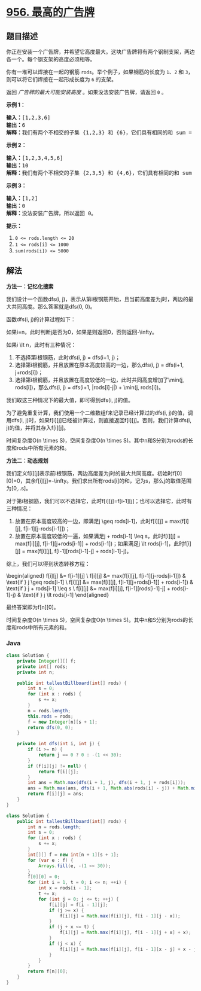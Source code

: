 # [956. 最高的广告牌](https://leetcode.cn/problems/tallest-billboard)

## 题目描述

<p>你正在安装一个广告牌，并希望它高度最大。这块广告牌将有两个钢制支架，两边各一个。每个钢支架的高度必须相等。</p>

<p>你有一堆可以焊接在一起的钢筋 <code>rods</code>。举个例子，如果钢筋的长度为 <code>1</code>、<code>2</code> 和 <code>3</code>，则可以将它们焊接在一起形成长度为 <code>6</code>&nbsp;的支架。</p>

<p>返回 <em>广告牌的最大可能安装高度</em> 。如果没法安装广告牌，请返回 <code>0</code>&nbsp;。</p>

<p><strong>示例 1：</strong></p>

<pre>
<strong>输入：</strong>[1,2,3,6]
<strong>输出：</strong>6
<strong>解释：</strong>我们有两个不相交的子集 {1,2,3} 和 {6}，它们具有相同的和 sum = 6。
</pre>

<p><strong>示例 2：</strong></p>

<pre>
<strong>输入：</strong>[1,2,3,4,5,6]
<strong>输出：</strong>10
<strong>解释：</strong>我们有两个不相交的子集 {2,3,5} 和 {4,6}，它们具有相同的和 sum = 10。</pre>

<p><strong>示例 3：</strong></p>

<pre>
<strong>输入：</strong>[1,2]
<strong>输出：</strong>0
<strong>解释：</strong>没法安装广告牌，所以返回 0。</pre>

<p><strong>提示：</strong></p>

<ol>
	<li><code>0 &lt;= rods.length &lt;= 20</code></li>
	<li><code>1 &lt;= rods[i] &lt;= 1000</code></li>
	<li><code>sum(rods[i]) &lt;= 5000</code></li>
</ol>

## 解法

**方法一：记忆化搜索**

我们设计一个函数dfs(i, j)，表示从第i根钢筋开始，且当前高度差为j时，两边的最大共同高度。那么答案就是dfs(0, 0)。

函数dfs(i, j)的计算过程如下：

如果i=n，此时判断j是否为0，如果是则返回0，否则返回-\infty。

如果i \lt n，此时有三种情况：

1. 不选择第i根钢筋，此时dfs(i, j) = dfs(i+1, j)；
1. 选择第i根钢筋，并且放置在原本高度较高的一边，那么dfs(i, j) = dfs(i+1, j+rods[i])；
1. 选择第i根钢筋，并且放置在高度较低的一边，此时共同高度增加了\min(j, rods[i])，那么dfs(i, j) = dfs(i+1, |rods[i]-j|) + \min(j, rods[i])。

我们取这三种情况下的最大值，即可得到dfs(i, j)的值。

为了避免重复计算，我们使用一个二维数组f来记录已经计算过的dfs(i, j)的值，调用dfs(i, j)时，如果f[i][j]已经被计算过，则直接返回f[i][j]。否则，我们计算dfs(i, j)的值，并将其存入f[i][j]。

时间复杂度O(n \times S)，空间复杂度O(n \times S)。其中n和S分别为rods的长度和rods中所有元素的和。

**方法二：动态规划**

我们定义f[i][j]表示前i根钢筋，两边高度差为j时的最大共同高度。初始时f[0][0]=0，其余f[i][j]=-\infty。我们求出所有rods[i]的和，记为s，那么j的取值范围为[0,..s]。

对于第i根钢筋，我们可以不选择它，此时f[i][j]=f[i-1][j]；也可以选择它，此时有三种情况：

1. 放置在原本高度较高的一边，即满足j \geq rods[i-1]，此时f[i][j] = max(f[i][j], f[i-1][j-rods[i-1]])；
1. 放置在原本高度较低的一遍，如果满足j + rods[i-1] \leq s，此时f[i][j] = max(f[i][j], f[i-1][j+rods[i-1]] + rods[i-1])；如果满足j \lt rods[i-1]，此时f[i][j] = max(f[i][j], f[i-1][rods[i-1]-j] + rods[i-1]-j)。

综上，我们可以得到状态转移方程：


\begin{aligned}
f[i][j] &= f[i-1][j] \\
f[i][j] &= max(f[i][j], f[i-1][j-rods[i-1]]) & \text{if } j \geq rods[i-1] \\
f[i][j] &= max(f[i][j], f[i-1][j+rods[i-1]] + rods[i-1]) & \text{if } j + rods[i-1] \leq s \\
f[i][j] &= max(f[i][j], f[i-1][rods[i-1]-j] + rods[i-1]-j) & \text{if } j \lt rods[i-1]
\end{aligned}


最终答案即为f[n][0]。

时间复杂度O(n \times S)，空间复杂度O(n \times S)。其中n和S分别为rods的长度和rods中所有元素的和。

### **Java**

```java
class Solution {
    private Integer[][] f;
    private int[] rods;
    private int n;

    public int tallestBillboard(int[] rods) {
        int s = 0;
        for (int x : rods) {
            s += x;
        }
        n = rods.length;
        this.rods = rods;
        f = new Integer[n][s + 1];
        return dfs(0, 0);
    }

    private int dfs(int i, int j) {
        if (i >= n) {
            return j == 0 ? 0 : -(1 << 30);
        }
        if (f[i][j] != null) {
            return f[i][j];
        }
        int ans = Math.max(dfs(i + 1, j), dfs(i + 1, j + rods[i]));
        ans = Math.max(ans, dfs(i + 1, Math.abs(rods[i] - j)) + Math.min(j, rods[i]));
        return f[i][j] = ans;
    }
}
```

```java
class Solution {
    public int tallestBillboard(int[] rods) {
        int n = rods.length;
        int s = 0;
        for (int x : rods) {
            s += x;
        }
        int[][] f = new int[n + 1][s + 1];
        for (var e : f) {
            Arrays.fill(e, -(1 << 30));
        }
        f[0][0] = 0;
        for (int i = 1, t = 0; i <= n; ++i) {
            int x = rods[i - 1];
            t += x;
            for (int j = 0; j <= t; ++j) {
                f[i][j] = f[i - 1][j];
                if (j >= x) {
                    f[i][j] = Math.max(f[i][j], f[i - 1][j - x]);
                }
                if (j + x <= t) {
                    f[i][j] = Math.max(f[i][j], f[i - 1][j + x] + x);
                }
                if (j < x) {
                    f[i][j] = Math.max(f[i][j], f[i - 1][x - j] + x - j);
                }
            }
        }
        return f[n][0];
    }
}
```
